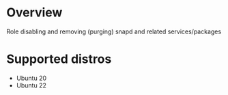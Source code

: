 # Overview
Role disabling and removing (purging) snapd and related services/packages

# Supported distros
* Ubuntu 20
* Ubuntu 22
